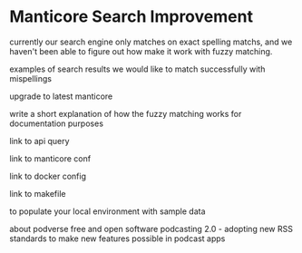 # Manticore Search Improvement

currently our search engine only matches on exact spelling matchs, and we haven't been able to figure out how make it work with fuzzy matching.

examples of search results we would like to match successfully with mispellings

upgrade to latest manticore

write a short explanation of how the fuzzy matching works for documentation purposes

link to api query

link to manticore conf

link to docker config

link to makefile

to populate your local environment with sample data

about podverse
    free and open software
    podcasting 2.0 - adopting new RSS standards to make new features possible in podcast apps


